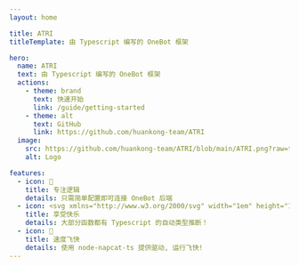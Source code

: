 ```yaml
---
layout: home

title: ATRI
titleTemplate: 由 Typescript 编写的 OneBot 框架

hero:
  name: ATRI
  text: 由 Typescript 编写的 OneBot 框架
  actions:
    - theme: brand
      text: 快速开始
      link: /guide/getting-started
    - theme: alt
      text: GitHub
      link: https://github.com/huankong-team/ATRI
  image:
    src: https://github.com/huankong-team/ATRI/blob/main/ATRI.png?raw=true
    alt: Logo

features:
  - icon: 📝
    title: 专注逻辑
    details: 只需简单配置即可连接 OneBot 后端
  - icon: <svg xmlns="http://www.w3.org/2000/svg" width="1em" height="1em" viewBox="0 0 32 32"><rect width="28" height="28" x="2" y="2" fill="#3178c6" rx="1.312"/><path fill="#fff" fill-rule="evenodd" d="M18.245 23.759v3.068a6.5 6.5 0 0 0 1.764.575a11.6 11.6 0 0 0 2.146.192a10 10 0 0 0 2.088-.211a5.1 5.1 0 0 0 1.735-.7a3.54 3.54 0 0 0 1.181-1.266a4.47 4.47 0 0 0 .186-3.394a3.4 3.4 0 0 0-.717-1.117a5.2 5.2 0 0 0-1.123-.877a12 12 0 0 0-1.477-.734q-.6-.249-1.08-.484a5.5 5.5 0 0 1-.813-.479a2.1 2.1 0 0 1-.516-.518a1.1 1.1 0 0 1-.181-.618a1.04 1.04 0 0 1 .162-.571a1.4 1.4 0 0 1 .459-.436a2.4 2.4 0 0 1 .726-.283a4.2 4.2 0 0 1 .956-.1a6 6 0 0 1 .808.058a6 6 0 0 1 .856.177a6 6 0 0 1 .836.3a4.7 4.7 0 0 1 .751.422V13.9a7.5 7.5 0 0 0-1.525-.4a12.4 12.4 0 0 0-1.9-.129a8.8 8.8 0 0 0-2.064.235a5.2 5.2 0 0 0-1.716.733a3.66 3.66 0 0 0-1.171 1.271a3.73 3.73 0 0 0-.431 1.845a3.6 3.6 0 0 0 .789 2.34a6 6 0 0 0 2.395 1.639q.63.26 1.175.509a6.5 6.5 0 0 1 .942.517a2.5 2.5 0 0 1 .626.585a1.2 1.2 0 0 1 .23.719a1.1 1.1 0 0 1-.144.552a1.3 1.3 0 0 1-.435.441a2.4 2.4 0 0 1-.726.292a4.4 4.4 0 0 1-1.018.105a5.8 5.8 0 0 1-1.969-.35a5.9 5.9 0 0 1-1.805-1.045m-5.154-7.638h4v-2.527H5.938v2.527H9.92v11.254h3.171Z"/></svg>
    title: 享受快乐
    details: 大部分函数都有 Typescript 的自动类型推断！
  - icon: 🚀
    title: 速度飞快
    details: 使用 node-napcat-ts 提供驱动, 运行飞快!
---
```


